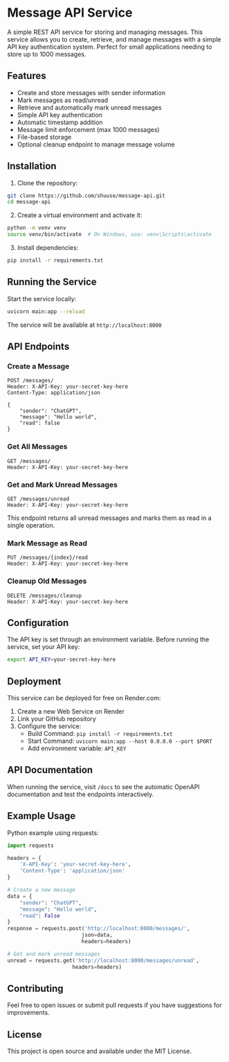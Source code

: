 # Message API Service

A simple REST API service for storing and managing messages. This service allows you to create, retrieve, and manage messages with a simple API key authentication system. Perfect for small applications needing to store up to 1000 messages.

## Features

- Create and store messages with sender information
- Mark messages as read/unread
- Retrieve and automatically mark unread messages
- Simple API key authentication
- Automatic timestamp addition
- Message limit enforcement (max 1000 messages)
- File-based storage
- Optional cleanup endpoint to manage message volume

## Installation

1. Clone the repository:
```bash
git clone https://github.com/shuuse/message-api.git
cd message-api
```

2. Create a virtual environment and activate it:
```bash
python -m venv venv
source venv/bin/activate  # On Windows, use: venv\Scripts\activate
```

3. Install dependencies:
```bash
pip install -r requirements.txt
```

## Running the Service

Start the service locally:
```bash
uvicorn main:app --reload
```

The service will be available at `http://localhost:8000`

## API Endpoints

### Create a Message
```http
POST /messages/
Header: X-API-Key: your-secret-key-here
Content-Type: application/json

{
    "sender": "ChatGPT",
    "message": "Hello world",
    "read": false
}
```

### Get All Messages
```http
GET /messages/
Header: X-API-Key: your-secret-key-here
```

### Get and Mark Unread Messages
```http
GET /messages/unread
Header: X-API-Key: your-secret-key-here
```
This endpoint returns all unread messages and marks them as read in a single operation.

### Mark Message as Read
```http
PUT /messages/{index}/read
Header: X-API-Key: your-secret-key-here
```

### Cleanup Old Messages
```http
DELETE /messages/cleanup
Header: X-API-Key: your-secret-key-here
```

## Configuration

The API key is set through an environment variable. Before running the service, set your API key:

```bash
export API_KEY=your-secret-key-here
```

## Deployment

This service can be deployed for free on Render.com:

1. Create a new Web Service on Render
2. Link your GitHub repository
3. Configure the service:
   - Build Command: `pip install -r requirements.txt`
   - Start Command: `uvicorn main:app --host 0.0.0.0 --port $PORT`
   - Add environment variable: `API_KEY`

## API Documentation

When running the service, visit `/docs` to see the automatic OpenAPI documentation and test the endpoints interactively.

## Example Usage

Python example using requests:
```python
import requests

headers = {
    'X-API-Key': 'your-secret-key-here',
    'Content-Type': 'application/json'
}

# Create a new message
data = {
    "sender": "ChatGPT",
    "message": "Hello world",
    "read": False
}
response = requests.post('http://localhost:8000/messages/', 
                        json=data, 
                        headers=headers)

# Get and mark unread messages
unread = requests.get('http://localhost:8000/messages/unread',
                     headers=headers)
```

## Contributing

Feel free to open issues or submit pull requests if you have suggestions for improvements.

## License

This project is open source and available under the MIT License.